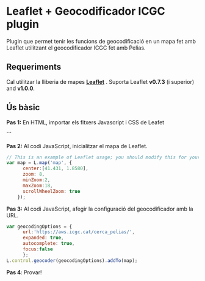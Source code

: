 Leaflet + Geocodificador ICGC plugin
========================================

Plugin que permet tenir les funcions de geocodificació en un mapa fet amb Leaflet utilitzant el geocodificador ICGC fet amb Pelias.

## Requeriments

Cal utilitzar la lliberia de mapes  **[Leaflet](https://github.com/Leaflet/Leaflet)** . Suporta Leaflet **v0.7.3** (i superior) and **v1.0.0**. 

## Ús bàsic

**Pas 1:** En HTML, importar els fitxers Javascript i CSS de Leafet

<!-- Load Leaflet from CDN -->
<link rel="stylesheet" href="https://cdnjs.cloudflare.com/ajax/libs/leaflet/1.0.3/leaflet.css">
<script src="https://cdnjs.cloudflare.com/ajax/libs/leaflet/1.0.3/leaflet.js"></script>

<!-- Load geocoding plugin after Leaflet -->
<link rel="stylesheet" href="https://cdnjs.cloudflare.com/ajax/libs/leaflet-geocoder-mapzen/1.9.4/leaflet-geocoder-mapzen.css">
<script src="https://cdnjs.cloudflare.com/ajax/libs/leaflet-geocoder-mapzen/1.9.4/leaflet-geocoder-mapzen.js"></script>
```

**Pas 2:** Al codi JavaScript, inicialitzar el mapa de Leaflet.

```javascript
// This is an example of Leaflet usage; you should modify this for your needs.
var map = L.map('map', {
      center:[41.431, 1.8580],
      zoom: 8,
      minZoom:2,
	  maxZoom:18,
      scrollWheelZoom: true
    });
```

**Pas 3:** Al codi JavaScript, afegir la configuració del geocodificador amb la URL.

```javascript
var geocodingOptions = {      
	  url:'https://aws.icgc.cat/cerca_pelias/',
      expanded: true,
	  autocomplete: true,
	  focus:false
	  };
L.control.geocoder(geocodingOptions).addTo(map);
```

**Pas 4**: Provar!


